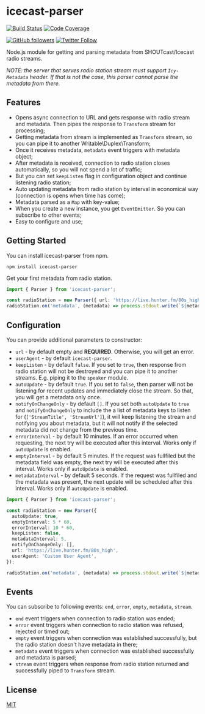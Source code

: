 # icecast-parser

[![Build Status](https://travis-ci.com/ghaiklor/icecast-parser.svg?branch=master)](https://travis-ci.com/ghaiklor/icecast-parser)
[![Code Coverage](https://codecov.io/gh/ghaiklor/icecast-parser/branch/master/graph/badge.svg)](https://codecov.io/gh/ghaiklor/icecast-parser)

[![GitHub followers](https://img.shields.io/github/followers/ghaiklor?label=Follow&style=social)](https://github.com/ghaiklor)
[![Twitter Follow](https://img.shields.io/twitter/follow/ghaiklor?label=Follow&style=social)](https://twitter.com/ghaiklor)

Node.js module for getting and parsing metadata from SHOUTcast/Icecast radio streams.

*NOTE: the server that serves radio station stream must support `Icy-Metadata` header. If that is not the case, this parser cannot parse the metadata from there.*

## Features

- Opens async connection to URL and gets response with radio stream and metadata. Then pipes the response to `Transform` stream for processing;
- Getting metadata from stream is implemented as `Transform` stream, so you can pipe it to another Writable\Duplex\Transform;
- Once it receives metadata, `metadata` event triggers with metadata object;
- After metadata is received, connection to radio station closes automatically, so you will not spend a lot of traffic;
- But you can set `keepListen` flag in configuration object and continue listening radio station;
- Auto updating metadata from radio station by interval in economical way (connection is opens when time has come);
- Metadata parsed as a `Map` with key-value;
- When you create a new instance, you get `EventEmitter`. So you can subscribe to other events;
- Easy to configure and use;

## Getting Started

You can install icecast-parser from npm.

```shell
npm install icecast-parser
```

Get your first metadata from radio station.

```typescript
import { Parser } from 'icecast-parser';

const radioStation = new Parser({ url: 'https://live.hunter.fm/80s_high' });
radioStation.on('metadata', (metadata) => process.stdout.write(`${metadata.get('StreamTitle') ?? 'unknown'}\n`));
```

## Configuration

You can provide additional parameters to constructor:

- `url` - by default empty and **REQUIRED**. Otherwise, you will get an error.
- `userAgent` - by default `icecast-parser`.
- `keepListen` - by default `false`. If you set to `true`, then response from radio station will not be destroyed and you can pipe it to another streams. E.g. piping it to the `speaker` module.
- `autoUpdate` - by default `true`. If you set to `false`, then parser will not be listening for recent updates and immediately close the stream. So that, you will get a metadata only once.
- `notifyOnChangeOnly` - by default `[]`. If you set both `autoUpdate` to `true` and `notifyOnChangeOnly` to include the a list of metadata keys to listen for (`['StreamTitle', 'StreamUrl']`), it will keep listening the stream and notifying you about metadata, but it will not notify if the selected metadata did not change from the previous time.
- `errorInterval` - by default 10 minutes. If an error occurred when requesting, the next try will be executed after this interval. Works only if `autoUpdate` is enabled.
- `emptyInterval` - by default 5 minutes. If the request was fullfiled but the metadata field was empty, the next try will be executed after this interval. Works only if `autoUpdate` is enabled.
- `metadataInterval` - by default 5 seconds. If the request was fullfiled and the metadata was present, the next update will be scheduled after this interval. Works only if `autoUpdate` is enabled.

```typescript
import { Parser } from 'icecast-parser';

const radioStation = new Parser({
  autoUpdate: true,
  emptyInterval: 5 * 60,
  errorInterval: 10 * 60,
  keepListen: false,
  metadataInterval: 5,
  notifyOnChangeOnly: [],
  url: 'https://live.hunter.fm/80s_high',
  userAgent: 'Custom User Agent',
});

radioStation.on('metadata', (metadata) => process.stdout.write(`${metadata.get('StreamTitle') ?? 'unknown'}\n`));
```

## Events

You can subscribe to following events: `end`, `error`, `empty`, `metadata`, `stream`.

- `end` event triggers when connection to radio station was ended;
- `error` event triggers when connection to radio station was refused, rejected or timed out;
- `empty` event triggers when connection was established successfully, but the radio station doesn't have metadata in there;
- `metadata` event triggers when connection was established successfully and metadata is parsed;
- `stream` event triggers when response from radio station returned and successfully piped to `Transform` stream.

## License

[MIT](./LICENSE)
